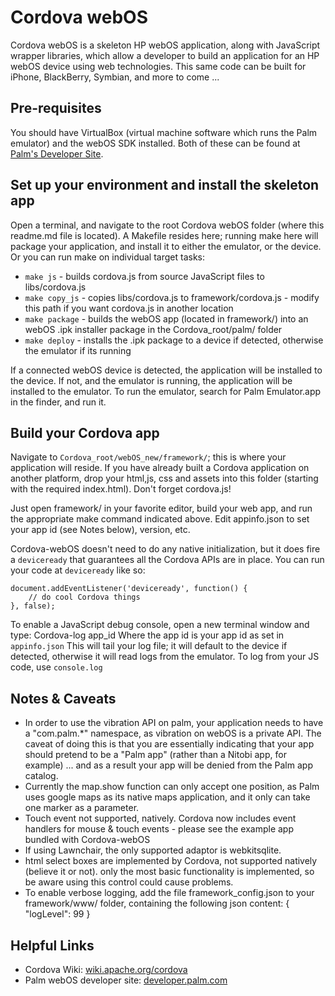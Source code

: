 Cordova webOS
=====================================================
Cordova webOS is a skeleton HP webOS application, along with JavaScript wrapper libraries, which allow a developer to build an application for an HP webOS device using web technologies. This same code can be built for iPhone, BlackBerry, Symbian, and more to come ...

Pre-requisites
-----------------------------------------------------
You should have VirtualBox (virtual machine software which runs the Palm emulator) and the webOS SDK installed. Both of these can be found at [Palm's Developer Site](https://developer.palm.com/content/resources/develop/sdk_pdk_download.html).

Set up your environment and install the skeleton app
-----------------------------------------------------
Open a terminal, and navigate to the root Cordova webOS folder (where this readme.md file is located). A Makefile resides here; running make here will package your application, and install it to either the emulator, or the device. Or you can run make on individual target tasks:

   - `make js` - builds cordova.js from source JavaScript files to libs/cordova.js
   - `make copy_js` - copies libs/cordova.js to framework/cordova.js - modify this path if you want cordova.js in another location
   - `make package` - builds the webOS app (located in framework/) into an webOS .ipk installer package in the Cordova_root/palm/ folder
   - `make deploy` - installs the .ipk package to a device if detected, otherwise the emulator if its running 

If a connected webOS device is detected, the application will be installed to the device. If not, and the emulator is running, the application will be installed to the emulator. To run the emulator, search for Palm Emulator.app in the finder, and run it. 


Build your Cordova app
-----------------------------------------------------
Navigate to `Cordova_root/webOS_new/framework/`; this is where your application will reside. If you have already built a Cordova application on another platform, drop your html,js, css and assets into this folder (starting with the required index.html). Don't forget cordova.js!

Just open framework/ in your favorite editor, build your web app, and run the appropriate make command indicated above. Edit appinfo.json to set your app id (see Notes below), version, etc.

Cordova-webOS doesn't need to do any native initialization, but it does fire a `deviceready` that guarantees all the Cordova APIs are in place. You can run your code at `deviceready` like so:

    document.addEventListener('deviceready', function() {
        // do cool Cordova things
    }, false);

To enable a JavaScript debug console, open a new terminal window and type:
    Cordova-log app_id
Where the app id is your app id as set in `appinfo.json`
This will tail your log file; it will default to the device if detected, otherwise it will read logs from the emulator.
To log from your JS code, use `console.log`

Notes & Caveats
-----------------------------------------------------
 - In order to use the vibration API on palm, your application needs to have a "com.palm.*" namespace, as vibration on webOS is a private API. The caveat of doing this is that you are essentially indicating that your app should pretend to be a "Palm app" (rather than a Nitobi app, for example) ... and as a result your app will be denied from the Palm app catalog.
 - Currently the map.show function can only accept one position, as Palm uses google maps as its native maps application, and it only can take one marker as a parameter.
 - Touch event not supported, natively. Cordova now includes event handlers for mouse & touch events - please see the example app bundled with Cordova-webOS
 - If using Lawnchair, the only supported adaptor is webkitsqlite.
 - html select boxes are implemented by Cordova, not supported natively (believe it or not). only the most basic functionality is implemented, so be aware using this control could cause problems.
 - To enable verbose logging, add the file framework_config.json to your framework/www/ folder, containing the following json content: { "logLevel": 99 }


Helpful Links
-----------------------------------------------------
  - Cordova Wiki: 				[wiki.apache.org/cordova](http://wiki.apache.org/cordova/)
  - Palm webOS developer site: 	[developer.palm.com](http://developer.palm.com)
